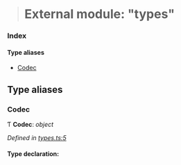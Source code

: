 > # External module: "types"

### Index

#### Type aliases

* [Codec](_types_.md#codec)

## Type aliases

###  Codec

Ƭ **Codec**: *object*

*Defined in [types.ts:5](https://github.com/polkadot-js/common/blob/8a245f2/packages/trie-codec/src/types.ts#L5)*

#### Type declaration: